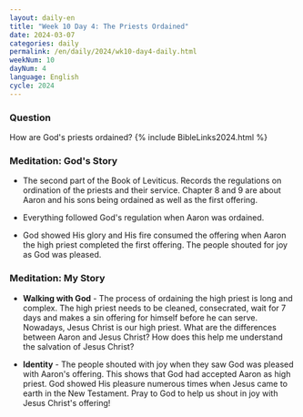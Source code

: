 ```yaml
---
layout: daily-en
title: "Week 10 Day 4: The Priests Ordained"
date: 2024-03-07
categories: daily
permalink: /en/daily/2024/wk10-day4-daily.html
weekNum: 10
dayNum: 4
language: English
cycle: 2024
---
```

### Question     
How are God's priests ordained?
{% include BibleLinks2024.html %} 

### Meditation: God's Story   
+ The second part of the Book of Leviticus. Records the regulations on ordination of the priests and their service. Chapter 8 and 9 are about Aaron and his sons being ordained as well as the first offering. 

+ Everything followed God's regulation when Aaron was ordained. 

+ God showed His glory and His fire consumed the offering when Aaron the high priest completed the first offering. The people shouted for joy as God was pleased. 

### Meditation: My Story   
+ **Walking with God** - The process of ordaining the high priest is long and complex. The high priest needs to be cleaned, consecrated, wait for 7 days and makes a sin offering for himself before he can serve. Nowadays, Jesus Christ is our high priest. What are the differences between Aaron and Jesus Christ? How does this help me understand the salvation of Jesus Christ? 

+ **Identity** - The people shouted with joy when they saw God was pleased with Aaron's offering. This shows that God had accepted Aaron as high priest. God showed His pleasure numerous times when Jesus came to earth in the New Testament. Pray to God to help us shout in joy with Jesus Christ's offering! 
